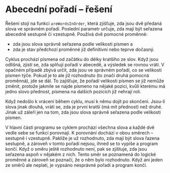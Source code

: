 # Abecední pořadí – řešení

Řešení stojí na funkci `areWordsInOrder`, která zjišťuje, zda jsou dvě předaná slova ve správném pořadí. Poslední
parametr určuje, zda mají být seřazena abecedně sestupně či vzestupně. Používá dvě pomocné proměnné:

- zda jsou slova správně seřazena podle velikosti písmen a
- zda je stav předchozí proměnné již definitivní nebo teprve dočasný.

Cyklus prochází písmena od začátku do délky kratšího ze slov. Když jsou odlišná, zjistí se, zda splňují pořadí v
abecedě, a výsledek se rovnou vrátí. V opačném případě zbývá určit, zda jsou ve správném pořadí, co se velikosti písmen
týče. Pokud je to ale již rozhodnuto (to značí druhá pomocná proměnná), jde se dál. To zajišťuje, že pořadí velikosti
písmen se již nemůže změnit, protože jakmile se najde písmeno na nějaké pozici, kvůli kterému má jedno slovo přednost,
písmena na dalších pozicích již nehrají roli.

Když nedošlo k vrácení během cyklu, musí k němu dojít po skončení. Jsou-li slova jinak dlouhá, vrátí se, zda je první
kratší (má mít přednost) než druhé. Jinak už záleří jen na tom, zda jsou slova správně seřazena podle velikosti písmen.

V hlavní části programu se cyklem prochází všechna slova a každé dvě vedle sebe se funkcí porovnají. K porovnání dochází
v obou směrech – sestupně i vzestupně. Pakliže je už rozhodnuto, zda mají být slova řazena sestupně, a zároveň v tomto
pořadí nejsou, ihned se to vypíše a program končí. Když o směru ještě rozhodnuto není, pak se zjištuje, zda jsou
seřazena aspoň v nějakém z nich. Tento směr se poznamená do logické proměnné a zároveň se poznačí, že o něm bylo
rozhodnuto. Když ani jeden ze směrů ale neplatí, je vypsáno nesprávné pořadí a program končí.
